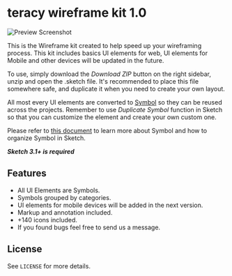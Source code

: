 teracy wireframe kit 1.0
========================


![Preview Screenshot](https://raw.githubusercontent.com/sirme87/bootflat-ui-kit.sketch/Tasks/PILOT-53-bootflat-ui-kit/img/bootflat-preview.png)

This is the Wireframe kit created to help speed up your wireframing process. This kit includes basics UI elements for web, UI elements for Mobile and other devices will be updated in the future.

To use, simply download the *Download ZIP* button on the right sidebar, unzip and open the .sketch file. It's recommended to place this file somewhere safe, and duplicate it when you need to create your own layout.

All most every UI elements are converted to [Symbol](http://bohemiancoding.com/sketch/support/documentation/07-symbols/) so they can be reused across the projects. Remember to use *Duplicate Symbol* function in Sketch so that you can customize the element and create your own custom one.

Please refer to [this document](http://bohemiancoding.com/sketch/support/documentation/07-symbols/) to learn more about Symbol and how to organize Symbol in Sketch.

***Sketch 3.1+ is required***

## Features

* All UI Elements are Symbols.
* Symbols grouped by categories.
* UI elements for mobile devices will be added in the next version.
* Markup and annotation included.
* +140 icons included.
* If you found bugs feel free to send us a message. 

## License

See `LICENSE` for more details.